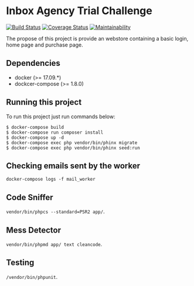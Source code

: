 # Inbox Agency Trial Challenge

[![Build Status](https://travis-ci.org/ricardotulio/InboxAgencyTrail.svg?branch=master)](https://travis-ci.org/ricardotulio/InboxAgencyTrail) [![Coverage Status](https://coveralls.io/repos/github/ricardotulio/InboxAgencyTrail/badge.svg?branch=master)](https://coveralls.io/github/ricardotulio/InboxAgencyTrail?branch=master) [![Maintainability](https://api.codeclimate.com/v1/badges/7b8118df908b57913483/maintainability)](https://codeclimate.com/github/ricardotulio/InboxAgencyTrail/maintainability)

The propose of this project is provide an webstore containing a basic login, home page and purchase page.

## Dependencies

- docker (>= 17.09.*)
- dockcer-compose (>= 1.8.0)

## Running this project

To run this project just run commands below:

```
$ docker-compose build
$ docker-compose run composer install
$ docker-compose up -d
$ docker-compose exec php vendor/bin/phinx migrate
$ docker-compose exec php vendor/bin/phinx seed:run
```

## Checking emails sent by the worker

`docker-compose logs -f mail_worker`

## Code Sniffer

`vendor/bin/phpcs --standard=PSR2 app/`.

## Mess Detector

`vendor/bin/phpmd app/ text cleancode`.

## Testing

`/vendor/bin/phpunit`.
